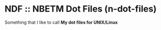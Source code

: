 NDF :: NBETM Dot Files (n-dot-files)
====================================

Something that I like to call **My dot files for UNIX/Linux**
